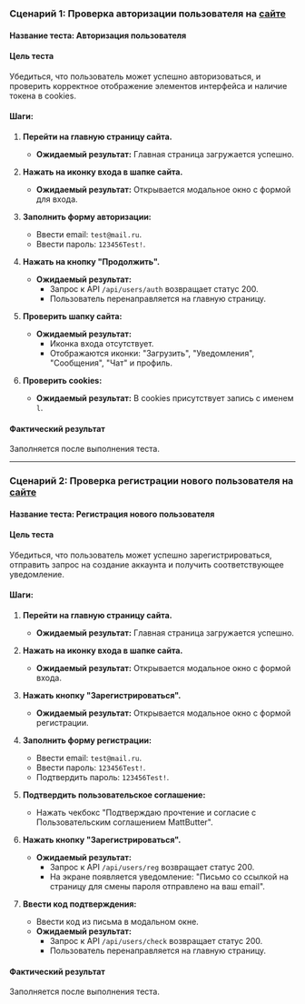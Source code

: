 ### Сценарий 1: Проверка авторизации пользователя на [сайте](https://test2.itroom18.ru/marketplace/)

#### Название теста: Авторизация пользователя

#### Цель теста

Убедиться, что пользователь может успешно авторизоваться, и проверить корректное отображение элементов интерфейса и наличие токена в cookies.

#### Шаги:

1. **Перейти на главную страницу сайта.**

   - **Ожидаемый результат:** Главная страница загружается успешно.

2. **Нажать на иконку входа в шапке сайта.**

   - **Ожидаемый результат:** Открывается модальное окно с формой для входа.

3. **Заполнить форму авторизации:**

   - Ввести email: `test@mail.ru`.
   - Ввести пароль: `123456Test!`.

4. **Нажать на кнопку "Продолжить".**

   - **Ожидаемый результат:**
     - Запрос к API `/api/users/auth` возвращает статус 200.
     - Пользователь перенаправляется на главную страницу.

5. **Проверить шапку сайта:**

   - **Ожидаемый результат:**
     - Иконка входа отсутствует.
     - Отображаются иконки: "Загрузить", "Уведомления", "Сообщения", "Чат" и профиль.

6. **Проверить cookies:**
   - **Ожидаемый результат:** В cookies присутствует запись с именем `l`.

#### Фактический результат

Заполняется после выполнения теста.

---

### Сценарий 2: Проверка регистрации нового пользователя на [сайте](https://test2.itroom18.ru/marketplace/)

#### Название теста: Регистрация нового пользователя

#### Цель теста

Убедиться, что пользователь может успешно зарегистрироваться, отправить запрос на создание аккаунта и получить соответствующее уведомление.

#### Шаги:

1. **Перейти на главную страницу сайта.**

   - **Ожидаемый результат:** Главная страница загружается успешно.

2. **Нажать на иконку входа в шапке сайта.**

   - **Ожидаемый результат:** Открывается модальное окно с формой входа.

3. **Нажать кнопку "Зарегистрироваться".**

   - **Ожидаемый результат:** Открывается модальное окно с формой регистрации.

4. **Заполнить форму регистрации:**

   - Ввести email: `test@mail.ru`.
   - Ввести пароль: `123456Test!`.
   - Подтвердить пароль: `123456Test!`.

5. **Подтвердить пользовательское соглашение:**

   - Нажать чекбокс "Подтверждаю прочтение и согласие с Пользовательским соглашением MattButter".

6. **Нажать кнопку "Зарегистрироваться".**

   - **Ожидаемый результат:**
     - Запрос к API `/api/users/reg` возвращает статус 200.
     - На экране появляется уведомление: "Письмо со ссылкой на страницу для смены пароля отправлено на ваш email".

7. **Ввести код подтверждения:**
   - Ввести код из письма в модальном окне.
   - **Ожидаемый результат:**
     - Запрос к API `/api/users/check` возвращает статус 200.
     - Пользователь перенаправляется на главную страницу.

#### Фактический результат

Заполняется после выполнения теста.
